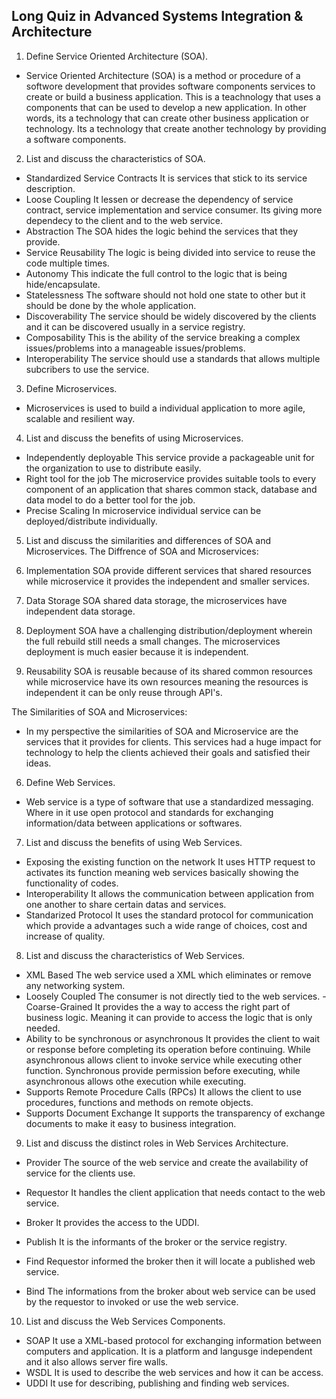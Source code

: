 ## Long Quiz in Advanced Systems Integration & Architecture
1. Define Service Oriented Architecture (SOA).
- Service Oriented Architecture (SOA) is a method or procedure of a softwore
development that provides software components services to create or build a 
business application. This is a teachnology that uses a components that can be 
used to develop a new application. In other words, its a technology that can
create other business application or technology. Its a technology that create
another technology by providing a software components.


2. List and discuss the characteristics of SOA.
- Standardized Service Contracts
	It is services that stick to its service description.
- Loose Coupling
	It lessen or decrease the dependency of service contract, service
	implementation and service consumer. Its giving more dependecy to the
	client and to the web service.
- Abstraction
	The SOA hides the logic behind the services that they provide.
- Service Reusability
	The logic is being divided into service to reuse the code multiple times.
- Autonomy
	This indicate the full control to the logic that is being hide/encapsulate.
- Statelessness
	The software should not hold one state to other but it should be done 
	by the whole application.
- Discoverability
	The service should be widely discovered by the clients and it can be
	discovered usually in a service registry.
- Composability
	 This is the ability of the service breaking a complex issues/problems
	 into a manageable issues/problems.
- Interoperability
	 The service should use a standards that allows multiple subcribers 
	to use the service.


3. Define Microservices.
- Microservices is used to build a individual application to more agile, scalable
and resilient way.


4. List and discuss the benefits of using Microservices.
- Independently deployable 
	This service provide a packageable unit for the organization to use
 	to distribute easily.
- Right tool for the job 
	The microservice provides suitable tools to every component of an 
	application that shares common stack, database and data model to do a better 
	tool for the job.
- Precise Scaling 
	In microservice individual service can be deployed/distribute individually.


5. List and discuss the similarities and differences of SOA and Microservices.
The Diffrence of SOA and Microservices:
1. Implementation 
SOA provide different services that shared resources while microservice it 
provides the independent and smaller services.

2. Data Storage
SOA shared data storage, the microservices have independent data storage.

3. Deployment 
SOA have a challenging distribution/deployment wherein the full rebuild still needs a small changes. 
The microservices deployment is much easier because it is independent.

4. Reusability 
SOA is reusable because of its shared common resources while 
microservice have its own resources meaning the resources is independent it can be only reuse through API's.

The Similarities of SOA and Microservices:
- In my perspective the similarities of SOA and Microservice are the services that 
  it provides for clients. This services had a huge impact for technology to help 
  the clients achieved their goals and satisfied their ideas.


6. Define Web Services.
- Web service is a type of software that use a standardized messaging.
Where in it use open protocol and standards for exchanging information/data
between applications or softwares.


7. List and discuss the benefits of using Web Services.
- Exposing the existing function on the network
	It uses HTTP request to activates its function meaning web services
	basically showing the functionality of codes.
- Interoperability
	It allows the communication between application from one another to share
	certain datas and services.
- Standarized Protocol
	It uses the standard protocol for communication which provide a advantages
	such a wide range of choices, cost and increase of quality.


8. List and discuss the characteristics of Web Services.
- XML Based
	The web service used a XML which eliminates or remove any networking system.
- Loosely Coupled
	The consumer is not directly tied to the web services.
-Coarse-Grained
	It provides the a way to access the right part of business logic.
	Meaning it can provide to access the logic that is only needed.
- Ability to be synchronous or asynchronous
	It provides the client to wait or response before completing its operation
	before continuing. While asynchronous allows client to invoke
	service while executing other function. Synchronous provide permission
	before executing, while asynchronous allows othe execution while executing.
- Supports Remote Procedure Calls (RPCs)
	It allows the client to use procedures, functions and methods on remote
	objects.
- Supports Document Exchange
	It supports the transparency of exchange documents to make it easy to
	business integration.


9. List and discuss the distinct roles in Web Services Architecture.
- Provider
	The source of the web service and create the availability of service
	for the clients use.

- Requestor
	It handles the client application that needs contact to the web service.

- Broker
	It provides the access to the UDDI.

- Publish
	It is the informants of the broker or the service registry.

- Find
	Requestor informed the broker then it will locate
	a published web service.

- Bind
	The informations from the broker about web service can be used by the requestor
	to invoked or use the web service.


10. List and discuss the Web Services Components.
- SOAP
 	It use a XML-based protocol for exchanging information between computers
	and application. It is a platform and langusge independent and it also
	allows server fire walls.
- WSDL
	 It is used to describe the web services and how it can be access.
- UDDI
	It use for describing, publishing and finding web services.